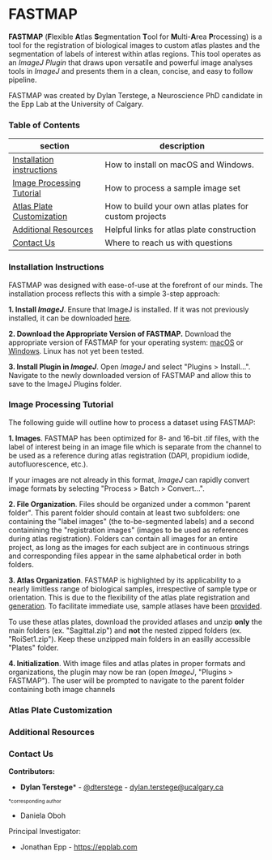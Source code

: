 FASTMAP
=======
**FASTMAP** (**F**lexible **A**tlas **S**egmentation **T**ool for **M**ulti-**A**rea **P**rocessing) is a tool for the registration of biological images to custom atlas plastes and the segmentation of labels of interest within atlas regions.  This tool operates as an *ImageJ Plugin* that draws upon versatile and powerful image analyses tools in *ImageJ* and presents them in a clean, concise, and easy to follow pipeline. 

FASTMAP was created by Dylan Terstege, a Neuroscience PhD candidate in the Epp Lab at the University of Calgary.


### Table of Contents

| section  | description | 
| ------------- | ------------- | 
| [Installation instructions](#installation)   | How to install on macOS and Windows.  |
| [Image Processing Tutorial](#processing)   | How to process a sample image set  |
| [Atlas Plate Customization](#atlas)  | How to build your own atlas plates for custom projects  |
| [Additional Resources](#resources)  | Helpful links for atlas plate construction  |
| [Contact Us](#contact)  | Where to reach us with questions  |

<a name="installation"/>

### Installation Instructions

FASTMAP was designed with ease-of-use at the forefront of our minds.  The installation process reflects this with a simple 3-step approach:

 **1. Install *ImageJ***. Ensure that ImageJ is installed.  If it was not previously installed, it can be downloaded [here](https://imagej.nih.gov/ij/download.html).

**2. Download the Appropriate Version of FASTMAP.**  Download the appropriate version of FASTMAP for your operating system: [macOS](https://github.com/dterstege/FASTMAP/tree/main/FASTMAP_macOS) or [Windows](https://github.com/dterstege/FASTMAP/tree/main/FASTMAP_windows).  Linux has not yet been tested.

**3. Install Plugin in *ImageJ***.  Open *ImageJ* and select "Plugins > Install...".  Navigate to the newly downloaded version of FASTMAP and allow this to save to the ImageJ Plugins folder. 

<a name="processing"/>

### Image Processing Tutorial

The following guide will outline how to process a dataset using FASTMAP:

**1. Images**. FASTMAP has been optimized for 8- and 16-bit .tif files, with the label of interest being in an image file which is separate from the channel to be used as a reference during atlas registration (DAPI, propidium iodide, autofluorescence, etc.). 

If your images are not already in this format, *ImageJ* can rapidly convert image formats by selecting "Process > Batch > Convert...".

**2. File Organization**. Files should be organized under a common "parent folder". This parent folder should contain at least two subfolders: one containing the "label images" (the to-be-segmented labels) and a second containining the "registration images" (images to be used as references during atlas registration). Folders can contain all images for an entire project, as long as the images for each subject are in continuous strings and corresponding files appear in the same alphabetical order in both folders.

**3. Atlas Organization**. FASTMAP is highlighted by its applicability to a nearly limitless range of biological samples, irrespective of sample type or orientation. This is due to the flexibility of the atlas plate registration and [generation](#atlas). To facilitate immediate use, sample atlases have been [provided](https://github.com/dterstege/FASTMAP/tree/main/Plates). 

To use these atlas plates, download the provided atlases and unzip **only** the main folders (ex. "Sagittal.zip") and **not** the nested zipped folders (ex. "RoiSet1.zip"). Keep these unzipped main folders in an easilly accessible "Plates" folder.

**4. Initialization**. With image files and atlas plates in proper formats and organizations, the plugin may now be ran (open *ImageJ*, "Plugins > FASTMAP"). The user will be prompted to navigate to the parent folder containing both image channels

<a name="atlas"/>

### Atlas Plate Customization

<a name="resources"/>

### Additional Resources

<a name="contact"/>

### Contact Us

**Contributors:**
- **Dylan Terstege*** - [@dterstege](https://twitter.com/dterstege) - <dylan.terstege@ucalgary.ca>

<sub><sup>*corresponding author</sup></sub>

- Daniela Oboh

Principal Investigator:
- Jonathan Epp - https://epplab.com
